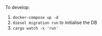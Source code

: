 To develop:

1. `docker-compose up -d`
2. `diesel migration run` to initialise the DB
3. `cargo watch -x 'run'`
